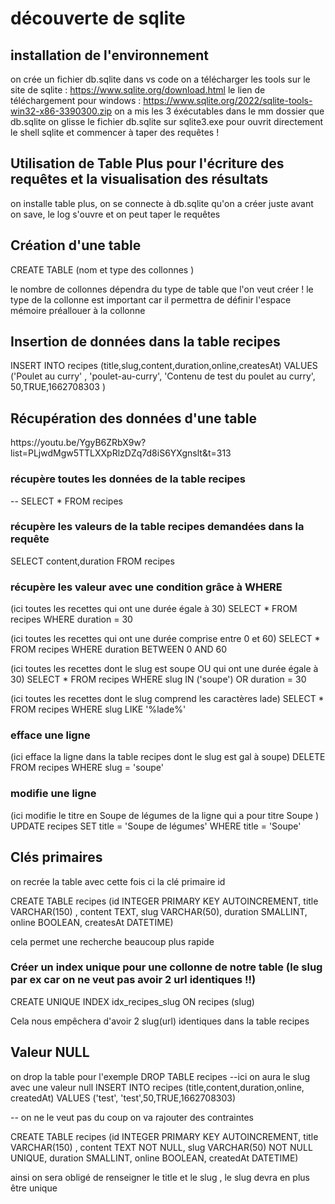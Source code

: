 # découverte de sqlite 

## installation de l'environnement

on crée un fichier db.sqlite dans vs code
on a télécharger les tools sur le site de sqlite : 
https://www.sqlite.org/download.html
le lien de téléchargement pour windows :
 https://www.sqlite.org/2022/sqlite-tools-win32-x86-3390300.zip
on a mis les 3 éxécutables dans le mm dossier que db.sqlite
on glisse le fichier db.sqlite sur sqlite3.exe pour ouvrit directement le shell sqlite et commencer à taper des requêtes !

## Utilisation de Table Plus pour l'écriture des requêtes et la visualisation des résultats

on installe table plus, on se connecte à db.sqlite qu'on a créer juste avant on save, le log s'ouvre et on peut taper le requêtes

## Création d'une table 

CREATE TABLE <nom de la table> (nom et type des collonnes )

le nombre de collonnes dépendra du type de table que l'on veut créer !
le type de la collonne est important car il permettra de définir l'espace mémoire préallouer à la collonne 

## Insertion de données dans la table recipes

INSERT INTO recipes (title,slug,content,duration,online,createsAt) VALUES ('Poulet au curry' , 'poulet-au-curry', 'Contenu de test du poulet au curry', 50,TRUE,1662708303 )

## Récupération des données d'une table
<a>
https://youtu.be/YgyB6ZRbX9w?list=PLjwdMgw5TTLXXpRlzDZq7d8iS6YXgnslt&t=313
</a>

### récupère toutes les données de la table recipes
--  SELECT * FROM recipes

### récupère les valeurs de la table recipes demandées dans la requête
SELECT content,duration FROM recipes

### récupère les valeur avec une condition grâce à WHERE 
(ici toutes les recettes qui ont une durée égale à 30)
SELECT * FROM recipes WHERE duration = 30

(ici toutes les recettes qui ont une durée comprise entre 0 et 60)
SELECT * FROM recipes WHERE duration BETWEEN 0 AND 60

(ici toutes les recettes dont le slug est soupe OU qui ont une durée égale à 30)
SELECT * FROM recipes WHERE slug IN ('soupe') OR duration = 30

(ici toutes les recettes dont le slug comprend les caractères lade)
SELECT * FROM recipes WHERE slug LIKE '%lade%'

### efface une ligne 
(ici efface la ligne dans la table recipes dont le slug est gal à soupe)
DELETE FROM recipes WHERE slug = 'soupe'

### modifie une ligne
(ici modifie le titre en Soupe de légumes de la ligne qui a pour titre Soupe )
UPDATE recipes SET title = 'Soupe de légumes' WHERE title = 'Soupe'

## Clés primaires
on recrée la table avec cette fois ci la clé primaire id  

CREATE TABLE recipes (id INTEGER PRIMARY KEY AUTOINCREMENT, title VARCHAR(150) , content TEXT, slug VARCHAR(50), duration SMALLINT, online BOOLEAN, createsAt DATETIME)

cela permet une recherche beaucoup plus rapide 

### Créer un index unique pour une collonne de notre table (le slug par ex car on ne veut pas avoir 2 url identiques !!)

CREATE UNIQUE INDEX idx_recipes_slug ON recipes (slug)

Cela nous empêchera d'avoir 2 slug(url) identiques dans la table recipes

## Valeur NULL
on drop la table pour l'exemple
DROP TABLE recipes
--ici on aura le slug avec une valeur null
INSERT INTO recipes (title,content,duration,online, createdAt) VALUES ('test', 'test',50,TRUE,1662708303)

-- on ne le veut pas du coup on va rajouter des contraintes

CREATE TABLE recipes (id INTEGER PRIMARY KEY AUTOINCREMENT, title VARCHAR(150) , content TEXT NOT NULL, slug VARCHAR(50) NOT NULL UNIQUE, duration SMALLINT, online BOOLEAN, createdAt DATETIME)

ainsi on sera obligé de renseigner le title et le slug , le slug devra en plus être unique



 